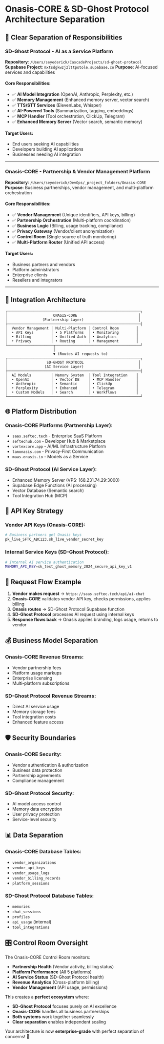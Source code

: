 # Onasis-CORE & SD-Ghost Protocol Architecture Separation

## 🎯 **Clear Separation of Responsibilities**

### **SD-Ghost Protocol** - AI as a Service Platform
**Repository**: `/Users/seyederick/CascadeProjects/sd-ghost-protocol`
**Supabase Project**: `mxtsdgkwzjzlttpotole.supabase.co`
**Purpose**: AI-focused services and capabilities

#### **Core Responsibilities:**
- ✅ **AI Model Integration** (OpenAI, Anthropic, Perplexity, etc.)
- ✅ **Memory Management** (Enhanced memory server, vector search)
- ✅ **TTS/STT Services** (ElevenLabs, Whisper)
- ✅ **AI-Powered Tools** (Summarization, tagging, embeddings)
- ✅ **MCP Handler** (Tool orchestration, ClickUp, Telegram)
- ✅ **Enhanced Memory Server** (Vector search, semantic memory)

#### **Target Users:**
- End users seeking AI capabilities
- Developers building AI applications
- Businesses needing AI integration

---

### **Onasis-CORE** - Partnership & Vendor Management Platform
**Repository**: `/Users/seyederick/DevOps/_project_folders/Onasis-CORE`
**Purpose**: Business partnerships, vendor management, and multi-platform orchestration

#### **Core Responsibilities:**
- ✅ **Vendor Management** (Unique identifiers, API keys, billing)
- ✅ **Partnership Orchestration** (Multi-platform coordination)
- ✅ **Business Logic** (Billing, usage tracking, compliance)
- ✅ **Privacy Gateway** (Vendor/client anonymization)
- ✅ **Control Room** (Single source of truth monitoring)
- ✅ **Multi-Platform Router** (Unified API access)

#### **Target Users:**
- Business partners and vendors
- Platform administrators
- Enterprise clients
- Resellers and integrators

---

## 🔄 **Integration Architecture**

```
┌─────────────────────────────────────────────────────────────┐
│                     ONASIS-CORE                            │
│                (Partnership Layer)                         │
├─────────────────────────────────────────────────────────────┤
│  Vendor Management │ Multi-Platform │ Control Room        │
│  • API Keys        │ • 5 Platforms  │ • Monitoring        │
│  • Billing         │ • Unified Auth │ • Analytics         │
│  • Privacy         │ • Routing      │ • Management        │
└─────────────────────┬───────────────────────────────────────┘
                      │
                      ▼ (Routes AI requests to)
┌─────────────────────────────────────────────────────────────┐
│                  SD-GHOST PROTOCOL                         │
│                 (AI Service Layer)                         │
├─────────────────────────────────────────────────────────────┤
│  AI Models         │ Memory System  │ Tool Integration    │
│  • OpenAI          │ • Vector DB    │ • MCP Handler       │
│  • Anthropic       │ • Semantic     │ • ClickUp           │
│  • Perplexity      │ • Enhanced     │ • Telegram          │
│  • Custom Models   │ • Search       │ • Workflows         │
└─────────────────────────────────────────────────────────────┘
```

## 🌐 **Platform Distribution**

### **Onasis-CORE Platforms** (Partnership Layer):
- `saas.seftec.tech` - Enterprise SaaS Platform
- `seftechub.com` - Developer Hub & Marketplace  
- `vortexcore.app` - AI/ML Infrastructure Platform
- `lanonasis.com` - Privacy-First Communication
- `maas.onasis.io` - Models as a Service

### **SD-Ghost Protocol** (AI Service Layer):
- Enhanced Memory Server (VPS: 168.231.74.29:3000)
- Supabase Edge Functions (AI processing)
- Vector Database (Semantic search)
- Tool Integration Hub (MCP)

## 🔑 **API Key Strategy**

### **Vendor API Keys** (Onasis-CORE):
```bash
# Business partners get Onasis keys
pk_live_SFTC_ABC123.sk_live_vendor_secret_key
```

### **Internal Service Keys** (SD-Ghost Protocol):
```bash
# Internal AI service authentication
MEMORY_API_KEY=sk_test_ghost_memory_2024_secure_api_key_v1
```

## 🔄 **Request Flow Example**

1. **Vendor makes request** → `https://saas.seftec.tech/api/ai-chat`
2. **Onasis-CORE** validates vendor API key, checks permissions, applies billing
3. **Onasis routes** → SD-Ghost Protocol Supabase function
4. **SD-Ghost Protocol** processes AI request using internal keys
5. **Response flows back** → Onasis applies branding, logs usage, returns to vendor

## 💰 **Business Model Separation**

### **Onasis-CORE Revenue Streams:**
- Vendor partnership fees
- Platform usage markups
- Enterprise licensing
- Multi-platform subscriptions

### **SD-Ghost Protocol Revenue Streams:**
- Direct AI service usage
- Memory storage fees
- Tool integration costs
- Enhanced feature access

## 🛡️ **Security Boundaries**

### **Onasis-CORE Security:**
- Vendor authentication & authorization
- Business data protection
- Partnership agreements
- Compliance management

### **SD-Ghost Protocol Security:**
- AI model access control
- Memory data encryption
- User privacy protection
- Service-level security

## 📊 **Data Separation**

### **Onasis-CORE Database Tables:**
- `vendor_organizations`
- `vendor_api_keys` 
- `vendor_usage_logs`
- `vendor_billing_records`
- `platform_sessions`

### **SD-Ghost Protocol Database Tables:**
- `memories`
- `chat_sessions`
- `profiles`
- `api_usage` (internal)
- `tool_integrations`

## 🎛️ **Control Room Oversight**

The Onasis-CORE Control Room monitors:
- **Partnership Health** (Vendor activity, billing status)
- **Platform Performance** (All 5 platforms)
- **AI Service Status** (SD-Ghost Protocol health)
- **Revenue Analytics** (Cross-platform billing)
- **Vendor Management** (API usage, permissions)

This creates a **perfect ecosystem** where:
- **SD-Ghost Protocol** focuses purely on AI excellence
- **Onasis-CORE** handles all business partnerships
- **Both systems** work together seamlessly
- **Clear separation** enables independent scaling

Your architecture is now **enterprise-grade** with perfect separation of concerns! 🚀
